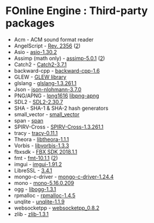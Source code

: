 # FOnline Engine : Third-party packages

* Acm - ACM sound format reader
* AngelScript - [Rev. 2356](https://www.angelcode.com/angelscript/) ([2](http://svn.code.sf.net/p/angelscript/code))
* Asio - [asio-1.30.2](https://think-async.com/Asio/)
* Assimp (math only) - [assimp-5.0.1](http://www.assimp.org/) ([2](https://github.com/assimp/assimp))
* Catch2 - [Catch2-3.7.1](https://github.com/catchorg/Catch2)
* backward-cpp - [backward-cpp-1.6](https://github.com/bombela/backward-cpp)
* GLEW - [GLEW library](http://glew.sourceforge.net/)
* glslang - [glslang-1.3.261.1](https://github.com/KhronosGroup/glslang)
* Json - [json-nlohmann-3.7.0](https://github.com/azadkuh/nlohmann_json_release)
* PNG/APNG - [lpng1616](http://www.libpng.org/pub/png/libpng.html) [libpng-apng](https://github.com/rickytan/libpng-apng)
* SDL2 - [SDL2-2.30.7](https://github.com/libsdl-org/SDL)
* SHA - SHA-1 & SHA-2 hash generators
* small_vector - [small_vector](https://github.com/gharveymn/small_vector)
* span - [span](https://github.com/tcbrindle/span)
* SPIRV-Cross - [SPIRV-Cross-1.3.261.1](https://github.com/KhronosGroup/SPIRV-Cross)
* tracy - [tracy-0.11.1](https://github.com/wolfpld/tracy)
* Theora - [libtheora-1.1.1](https://www.theora.org/downloads/)
* Vorbis - [libvorbis-1.3.3](https://xiph.org/vorbis/)
* fbxsdk - [FBX SDK 2018.1.1](https://www.autodesk.com/developer-network/platform-technologies/fbx-sdk-2018-1-1)
* fmt - [fmt-10.1.1](https://fmt.dev/latest/index.html) ([2](https://github.com/fmtlib/fmt))
* imgui - [imgui-1.91.2](https://github.com/ocornut/imgui)
* LibreSSL - [3.4.1](https://www.libressl.org/)
* mongo-c-driver - [mongo-c-driver-1.24.4](https://github.com/mongodb/mongo-c-driver)
* mono - [mono-5.16.0.209](https://www.mono-project.com/)
* ogg - [libogg-1.3.1](https://xiph.org/ogg/)
* rpmalloc - [rpmalloc-1.4.5](https://github.com/mjansson/rpmalloc)
* unqlite - [unqlite-1.1.9](https://unqlite.org/)
* websocketpp - [websocketpp_0.8.2](https://github.com/zaphoyd/websocketpp)
* zlib - [zlib-1.3.1](https://www.zlib.net/)
